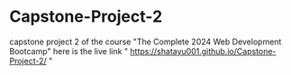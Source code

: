 # Capstone-Project-2
capstone project 2 of the course "The Complete 2024 Web Development Bootcamp"
here is the live link " https://shatayu001.github.io/Capstone-Project-2/ "
